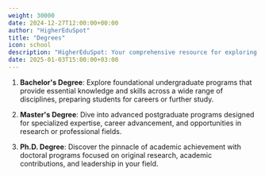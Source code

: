 ```yaml
---
weight: 30000
date: 2024-12-27T12:00:00+00:00
author: "HigherEduSpot"
title: "Degrees"
icon: school
description: "HigherEduSpot: Your comprehensive resource for exploring higher education and academic career opportunities."
date: 2025-01-03T15:00:00+03:00
---
```


1. **Bachelor's Degree**:
Explore foundational undergraduate programs that provide essential knowledge and skills across a wide range of disciplines, preparing students for careers or further study.

2. **Master's Degree**:
Dive into advanced postgraduate programs designed for specialized expertise, career advancement, and opportunities in research or professional fields.

3. **Ph.D. Degree**:
Discover the pinnacle of academic achievement with doctoral programs focused on original research, academic contributions, and leadership in your field.